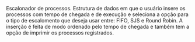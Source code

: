 Escalonador de processos.
Estrutura de dados em que o usuário insere os processos com tempo de chegada e de execução e seleciona a opção para o tipo de escalomento que deseja usar entre:
FIFO, SJS e Round Robin.
A inserção é feita de modo ordenado pelo tempo de chegada e também tem a opção de imprimir os processos registrados.

